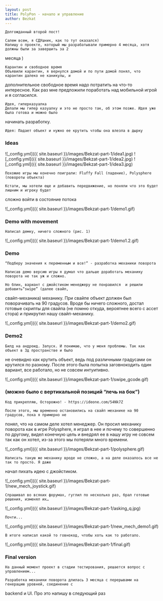 ```yaml
---
layout: post
title: PolyPon - начало и управление
author: Bezkat
---
```

<!-- ![_config.yml]({{ site.baseurl }}/images/Bekzat-part-1/image1.jpg) -->
    Долгожданный второй пост!

    Салем всем, я СДУшник, как то тут оказался) 
    Напишу о проекте, который мы разрабатывали примерно 4 месяца, хотя должны были за завершить за 2 
месяца )

    Карантин и свободное время
	Объявили карантин, я вернулся домой и по пути домой понял, что карантин далеко не каникулы, и 
дополнительное свободное время надо потратить на что-то интересное. Как раз мне предложили поработать над мобильной игрой и я согласился.

    Идея, гиперказуалка
    Делали мы гипер казуалку и это не просто так, об этом позже. Идея уже была готова и можно было  
начинать разработку. 

    Идея: Падает объект и нужно ее крутить чтобы она влезла в дырку 
### Ideas
![_config.yml]({{ site.baseurl }}/images/Bekzat-part-1/idea1.jpg)
![_config.yml]({{ site.baseurl }}/images/Bekzat-part-1/idea2.jpg)
![_config.yml]({{ site.baseurl }}/images/Bekzat-part-1/idea3.jpg)

    Похожие игры мы конечно поиграли: Fluffy Fall (падение), Polysphere (повороты объекта)

    Кстати, мы хотели еще и добавить передвижение, но поняли что это будет лишним и игроку будет 
сложно войти в состояние потока

![_config.yml]({{ site.baseurl }}/images/Bekzat-part-1/demo1.gif)
### Demo with movement

    Написал демку, ничего сложного (рис. 1)

![_config.yml]({{ site.baseurl }}/images/Bekzat-part-1/demo1.2.gif)	

### Demo

    “Подберу значения к переменным и все!” - разработка механики поворота

    Написав демо версию игры я думал что дальше доработать механику поворота не так уж и сложно. 
    
    Но блин, вариант с джойстиком менеджеру не понравился  и решили добавить“swipe” (далее свайп, 
свайп-механика) механику. При свайпе объект должен был поворачивать на 90 градусов. Вроде бы ничего сложного, достал готовые скрипты для свайпа (не помню откуда, вероятнее всего с ассет стора) и прикрутил нашу свайп-механику.

![_config.yml]({{ site.baseurl }}/images/Bekzat-part-1/demo2.gif)
### Demo2

    Билд на андроид. Запуск. И понимаю, что у меня проблемы. Так как объект в 3д пространстве и было
не очевидно как крутить объект, ведь под различными градусами он крутился по разному. 
После этого была попытка заговнокодить один вариант, все работало, но не совсем интуитивно.

![_config.yml]({{ site.baseurl }}/images/Bekzat-part-1/swipe_gcode.gif)
### (можно было с вертикальной позиций “лечь на бок”)

    Код прикрепляю, Осторожно! - https://ideone.com/54Nk7Z

    После этого, мы временно остановились на свайп механике на 90 градусов, пока я примерно не
понял, что на самом деле хотел менеджер. Он просил механику поворота как в игре Polysphere, я играл в нее и почему то совершенно по другому, видел конечную цель и внедрял ее в нашу игру не совсем так как он хотел, из-за этого мы потеряли много времени. 

![_config.yml]({{ site.baseurl }}/images/Bekzat-part-1/polysphere.gif)

    Написать такую же механику вроде не сложно, а на деле оказалось все не так то просто. Я даже 
начал пихать идею с джойстиком. 

![_config.yml]({{ site.baseurl }}/images/Bekzat-part-1/new_mech_joystick.gif)

    Спрашивал во всяких форумах, гуглил по несколько раз, брал готовые решения, изменял их…

![_config.yml]({{ site.baseurl }}/images/Bekzat-part-1/asking_q.jpg)

    Почти...
    
![_config.yml]({{ site.baseurl }}/images/Bekzat-part-1/new_mech_demo1.gif)

    В итоге написал какой то говнокод, чтобы хоть как то работало. 

![_config.yml]({{ site.baseurl }}/images/Bekzat-part-1/final.gif)
### Final version

    На данный момент проект в стадии тестирования, решается вопрос с управлением...
    
    Разработка механики поворота длилась 3 месяца с перерывами на генерацию уровней, соединение с 
backend и UI. Про это напишу в следующий раз

